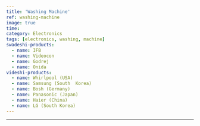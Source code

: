 ```yaml
---
title: 'Washing Machine'
ref: washing-machine
image: true
time: 
category: Electronics
tags: [electronics, washing, machine]
swadeshi-products:
  - name: IFB
  - name: Videocon
  - name: Godrej
  - name: Onida
videshi-products:
  - name: Whirlpool (USA)
  - name: Samsung (South  Korea)
  - name: Bosh (Germany)
  - name: Panasonic (Japan)
  - name: Haier (China)
  - name: LG (South Korea)
---
```





---


